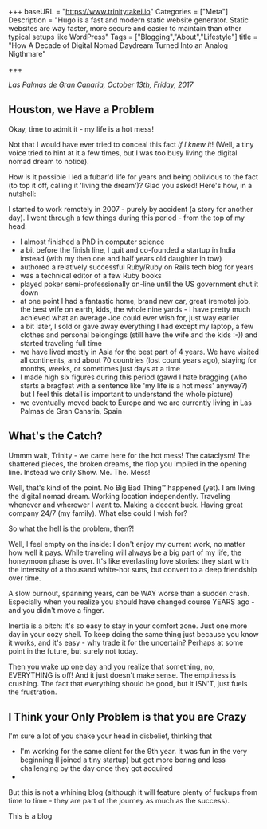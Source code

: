+++
baseURL = "https://www.trinitytakei.io"
Categories = ["Meta"]
Description = "Hugo is a fast and modern static website generator. Static websites are way faster, more secure and easier to maintain than other typical setups like WordPress"
Tags = ["Blogging","About","Lifestyle"]
title = "How A Decade of Digital Nomad Daydream Turned Into an Analog Nigthmare"

+++

_Las Palmas de Gran Canaria, October 13th, Friday, 2017_    

## Houston, we Have a Problem

Okay, time to admit it - my life is a hot mess!  

Not that I would have ever tried to conceal this fact _if I knew it_! (Well, a tiny voice tried to hint at it a few times, but I was too busy living the digital nomad dream to notice).

How is it possible I led a fubar'd life for years and being oblivious to the fact (to top it off, calling it 'living the dream')? Glad you asked! Here's how, in a nutshell:

I started to work remotely in 2007 - purely by accident (a story for another day). I went through a few things during this period - from the top of my head:

* I almost finished a PhD in computer science
* a bit before the finish line, I quit and co-founded a startup in India instead (with my then one and half years old daughter in tow)
* authored a relatively successful Ruby/Ruby on Rails tech blog for years
* was a technical editor of a few Ruby books
* played poker semi-professionally on-line until the US government shut it down
* at one point I had a fantastic home, brand new car, great (remote) job, the best wife on earth, kids, the whole nine yards - I have pretty much achieved what an average Joe could ever wish for, just way earlier
* a bit later, I sold or gave away everything I had except my laptop, a few clothes and personal belongings (still have the wife and the kids :-)) and started traveling full time
* we have lived mostly in Asia for the best part of 4 years. We have visited all continents, and about 70 countries (lost count years ago), staying for months, weeks, or sometimes just days at a time
* I made high six figures during this period (gawd I hate bragging (who starts a bragfest with a sentence like 'my life is a hot mess' anyway?) but I feel this detail is important to understand the whole picture)
* we eventually moved back to Europe and we are currently living in Las Palmas de Gran Canaria, Spain 

## What's the Catch?

Ummm wait, Trinity - we came here for the hot mess! The cataclysm! The shattered pieces, the broken dreams, the flop you implied in the opening line. Instead we only  Show. Me. The. Mess! 

Well, that's kind of the point. No Big Bad Thing™ happened (yet). I am living the digital nomad dream. Working location independently. Traveling whenever and wherewer I want to. Making a decent buck. Having great company 24/7 (my family). What else could I wish for?

So what the hell is the problem, then?!

Well, I feel empty on the inside: I don't enjoy my current work, no matter how well it pays. While traveling will always be a big part of my life, the honeymoon phase is over. It's like everlasting love stories: they start with the intensity of a thousand white-hot suns, but convert to a deep friendship over time. 

A slow burnout, spanning years, can be WAY worse than a sudden crash. Especially when you realize you should have changed course YEARS ago - and you didn't move a finger.

Inertia is a bitch: it's so easy to stay in your comfort zone. Just one more day in your cozy shell. To keep doing the same thing just because you know it works, and it's easy - why trade it for the uncertain? Perhaps at some point in the future, but surely not today. 

Then you wake up one day and you realize that something, no, EVERYTHING is off! And it just doesn't make sense. The emptiness is crushing. The fact that everything should be good, but it ISN'T, just fuels the frustration.

## I Think your Only Problem is that you are Crazy

I'm sure a lot of you shake your head in disbelief, thinking that 

* I'm working for the same client for the 9th year. It was fun in the very beginning (I joined a tiny startup) but got more boring and less challenging by the day once they got acquired
* 



But this is not a whining blog (although it will feature plenty of fuckups from time to time - they are part of the journey as much as the success). 

This is a blog 












